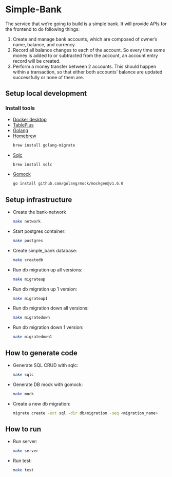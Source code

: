 # Simple-Bank
The service that we’re going to build is a simple bank. It will provide APIs for the frontend to do following things:

1. Create and manage bank accounts, which are composed of owner’s name, balance, and currency.
2. Record all balance changes to each of the account. So every time some money is added to or subtracted from the account, an account entry record will be created.
3. Perform a money transfer between 2 accounts. This should happen within a transaction, so that either both accounts’ balance are updated successfully or none of them are.

## Setup local development
### Install tools
- [Docker desktop](https://www.docker.com/products/docker-desktop)
- [TablePlus](https://tableplus.com/)
- [Golang](https://golang.org/)
- [Homebrew](https://brew.sh/)
    ```bash
    brew install golang-migrate
    ```
- [Sqlc](https://github.com/kyleconroy/sqlc#installation)
    ```bash
    brew install sqlc
    ```
- [Gomock](https://github.com/golang/mock)
    ``` bash
    go install github.com/golang/mock/mockgen@v1.6.0
    ```

## Setup infrastructure
- Create the bank-network
    ``` bash
    make network
    ```
- Start postgres container:
    ```bash
    make postgres
    ```
- Create simple_bank database:
    ```bash
    make createdb
    ```
- Run db migration up all versions:
    ```bash
    make migrateup
    ```
- Run db migration up 1 version:
    ```bash
    make migrateup1
    ```
- Run db migration down all versions:
    ```bash
    make migratedown
    ```
- Run db migration down 1 version:
    ```bash
    make migratedown1
    ```

## How to generate code
- Generate SQL CRUD with sqlc:
    ```bash
    make sqlc
    ```
- Generate DB mock with gomock:
    ```bash
    make mock
    ```
- Create a new db migration:
    ```bash
    migrate create -ext sql -dir db/migration -seq <migration_name>
    ```

## How to run
- Run server:
    ```bash
    make server
    ```
- Run test:
    ```bash
    make test
    ```